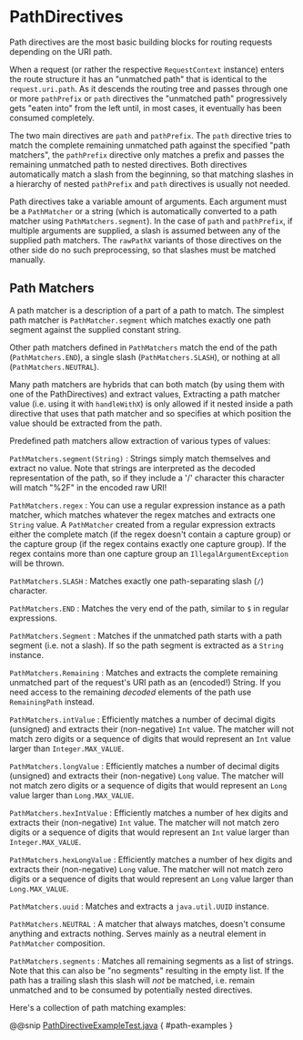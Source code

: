 # PathDirectives

Path directives are the most basic building blocks for routing requests depending on the URI path.

When a request (or rather the respective `RequestContext` instance) enters the route structure it has an
"unmatched path" that is identical to the `request.uri.path`. As it descends the routing tree and passes through one
or more `pathPrefix` or `path` directives the "unmatched path" progressively gets "eaten into" from the
left until, in most cases, it eventually has been consumed completely.

The two main directives are `path` and `pathPrefix`. The `path` directive tries to match the complete remaining
unmatched path against the specified "path matchers", the `pathPrefix` directive only matches a prefix and passes the
remaining unmatched path to nested directives. Both directives automatically match a slash from the beginning, so
that matching slashes in a hierarchy of nested `pathPrefix` and `path` directives is usually not needed.

Path directives take a variable amount of arguments. Each argument must be a `PathMatcher` or a string (which is
automatically converted to a path matcher using `PathMatchers.segment`). In the case of `path` and `pathPrefix`,
if multiple arguments are supplied, a slash is assumed between any of the supplied path matchers. The `rawPathX`
variants of those directives on the other side do no such preprocessing, so that slashes must be matched manually.

## Path Matchers

A path matcher is a description of a part of a path to match. The simplest path matcher is `PathMatcher.segment` which
matches exactly one path segment against the supplied constant string.

Other path matchers defined in `PathMatchers` match the end of the path (`PathMatchers.END`), a single slash
(`PathMatchers.SLASH`), or nothing at all (`PathMatchers.NEUTRAL`).

Many path matchers are hybrids that can both match (by using them with one of the PathDirectives) and extract values,
Extracting a path matcher value (i.e. using it with `handleWithX`) is only allowed if it nested inside a path
directive that uses that path matcher and so specifies at which position the value should be extracted from the path.

Predefined path matchers allow extraction of various types of values:

`PathMatchers.segment(String)`
: Strings simply match themselves and extract no value.
Note that strings are interpreted as the decoded representation of the path, so if they include a '/' character
this character will match "%2F" in the encoded raw URI!

`PathMatchers.regex`
: You can use a regular expression instance as a path matcher, which matches whatever the regex matches and extracts
one `String` value. A `PathMatcher` created from a regular expression extracts either the complete match (if the
regex doesn't contain a capture group) or the capture group (if the regex contains exactly one capture group).
If the regex contains more than one capture group an `IllegalArgumentException` will be thrown.

`PathMatchers.SLASH`
: Matches exactly one path-separating slash (`/`) character.

`PathMatchers.END`
: Matches the very end of the path, similar to `$` in regular expressions.

`PathMatchers.Segment`
: Matches if the unmatched path starts with a path segment (i.e. not a slash).
If so the path segment is extracted as a `String` instance.

`PathMatchers.Remaining`
: Matches and extracts the complete remaining unmatched part of the request's URI path as an (encoded!) String.
If you need access to the remaining *decoded* elements of the path use `RemainingPath` instead.

`PathMatchers.intValue`
: Efficiently matches a number of decimal digits (unsigned) and extracts their (non-negative) `Int` value. The matcher
will not match zero digits or a sequence of digits that would represent an `Int` value larger than `Integer.MAX_VALUE`.

`PathMatchers.longValue`
: Efficiently matches a number of decimal digits (unsigned) and extracts their (non-negative) `Long` value. The matcher
will not match zero digits or a sequence of digits that would represent an `Long` value larger than `Long.MAX_VALUE`.

`PathMatchers.hexIntValue`
: Efficiently matches a number of hex digits and extracts their (non-negative) `Int` value. The matcher will not match
zero digits or a sequence of digits that would represent an `Int` value larger than `Integer.MAX_VALUE`.

`PathMatchers.hexLongValue`
: Efficiently matches a number of hex digits and extracts their (non-negative) `Long` value. The matcher will not
match zero digits or a sequence of digits that would represent an `Long` value larger than `Long.MAX_VALUE`.

`PathMatchers.uuid`
: Matches and extracts a `java.util.UUID` instance.

`PathMatchers.NEUTRAL`
: A matcher that always matches, doesn't consume anything and extracts nothing.
Serves mainly as a neutral element in `PathMatcher` composition.

`PathMatchers.segments`
: Matches all remaining segments as a list of strings. Note that this can also be "no segments" resulting in the empty
list. If the path has a trailing slash this slash will *not* be matched, i.e. remain unmatched and to be consumed by
potentially nested directives.


Here's a collection of path matching examples:

@@snip [PathDirectiveExampleTest.java]($test$/java/docs/http/javadsl/server/PathDirectiveExampleTest.java) { #path-examples }
